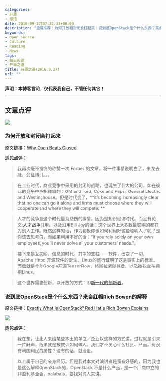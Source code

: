 ```yaml
---
categories:
- 开源
- 感悟
date: 2016-09-27T07:32:33+08:00
description: "重磅推荐：为何开放和封闭会打起来｜说到底OpenStack是个什么东西？来自红帽Rich Bowen的解释"
keywords:
- Open Source
- Culture
- Reading
- News
tags:
- 每日阅读
- 开源之道
title: 开源之道(2016.9.27)
url: ""
---
```


**声明：本博客言论，仅代表我自己，不管任何其它！**

---

## 文章点评

![](http://blogs-images.forbes.com/gregsatell/files/2016/09/hand-globe-open-collaboration.jpg)

### 为何开放和封闭会打起来

原文链接：[Why Open Beats Closed](http://www.forbes.com/sites/gregsatell/2016/09/26/why-open-beats-closed/#14d6d26d68e5)

**适兕点评：**

> 我再次毫不掩饰的称赞一次 Forbes 的文章，将一件事情说明白了，来龙去脉、旁征博引。。。

> 在工业时代，商业竞争中采用的封闭的战略，也诞生了伟大的公司，如在彼此的竞争中争相称霸的：GM and Ford, Coke and Pepsi, General Electric and Westinghouse。但是时代变了，**it’s becoming increasingly clear that no one can go it alone and firms must choose where they will cooperate and where they will compete. **

> 人才的竞争是这个时代最为悲伤的事情，因为是知识经济时代。而且有论文:[人才战争](http://www.executivesondemand.net/managementsourcing/images/stories/artigos_pdf/gestao/The_war_for_talent.pdf)引用。以及沿用Bill Joy的话：这个世界上大多数最聪明的都在为别人工作。既然这样的话，作为老板你该如何利用好这些聪明人了呢？是你该去思考的，而如果利用不好的话：“If you rely solely on your own employees, you’ll never solve all your customers’ needs.”。

> 接下来是互联网、信息的时代，其中的支柱——软件，改变了一切，Apache Httpd 开源软件的诞生、Linux的盛行证明了这是事实上的标准。而后就是今年Google开源TensorFlow，特斯拉紧随其后，以及微软宣布拥抱Linux。

> 这个世界需要创新，以开放的方式：即[新一代的创新者](http://www.digitaltonto.com/2016/a-new-breed-of-innovation/)。

### 说到底OpenStack是个什么东西？来自红帽Rich Bowen的解释

原文链接：[Exactly What Is OpenStack? Red Hat's Rich Bowen Explains](https://www.linux.com/news/exactly-what-openstack-red-hats-rich-bowen-explains)

![](https://www.linux.com/sites/lcom/files/styles/rendered_file/public/rich-bowen-linuxcon.png?itok=b0oj2D44)

**适兕点评：**

> 我在想，让此人来给某些本土的单位／企业以这样的方式讲，过程就是引来一片鼾声，结果就是被教训如何做人。我们才不关心什么社区、产品。有没有利国利民的属性？没有的话，就滚蛋。

> 以上属于自己的亲身经历。但是我对本文对演讲者是蛮有好感的，因为我也是这么解释OpenStack的，OpenStack 不是什么产品，是一个厂商中立的非盈利基金会，balabala，要找对的人来讲。

